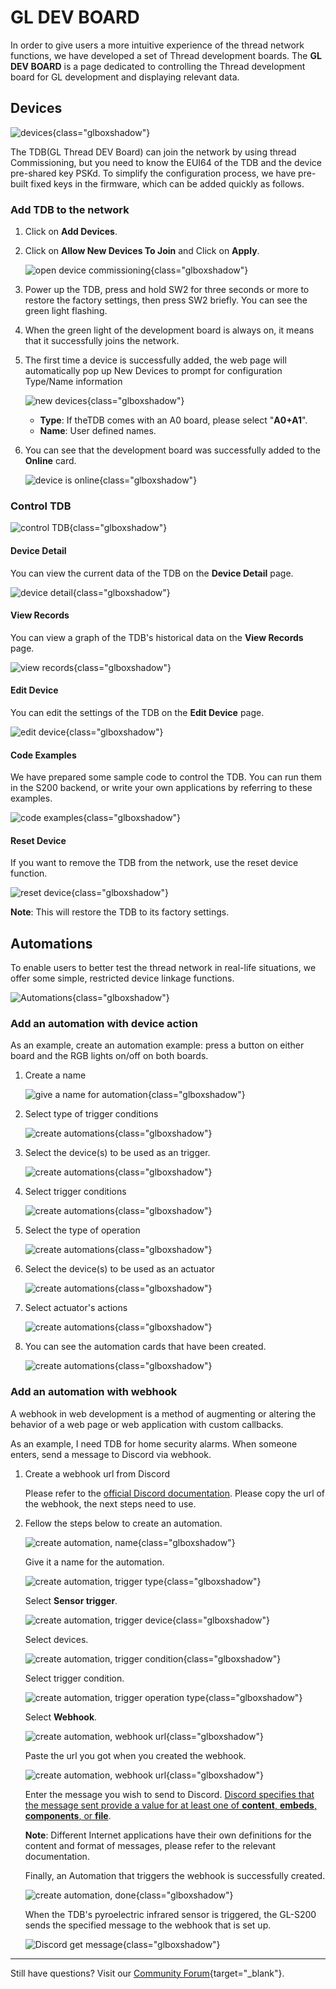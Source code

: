 # GL DEV BOARD

In order to give users a more intuitive experience of the thread network functions, we have developed a set of Thread development boards. The **GL DEV BOARD** is a page dedicated to controlling the Thread development board for GL development and displaying relevant data.

## Devices

![devices](https://static.gl-inet.com/docs/iot/en/iot_dev_board/index/devices.png){class="glboxshadow"}

The TDB(GL Thread DEV Board) can join the network by using thread Commissioning, but you need to know the EUI64 of the TDB and the device pre-shared key PSKd. To simplify the configuration process, we have pre-built fixed keys in the firmware, which can be added quickly as follows.

### Add TDB to the network

1. Click on **Add Devices**.

2. Click on **Allow New Devices To Join** and Click on **Apply**.

    ![open device commissioning](https://static.gl-inet.com/docs/iot/en/iot_dev_board/index/add-dev.png){class="glboxshadow"}

3. Power up the TDB, press and hold SW2 for three seconds or more to restore the factory settings, then press SW2 briefly. You can see the green light flashing.

4. When the green light of the development board is always on, it means that it successfully joins the network.

5. The first time a device is successfully added, the web page will automatically pop up New Devices to prompt for configuration Type/Name information

    ![new devices](https://static.gl-inet.com/docs/iot/en/iot_dev_board/index/new-devices.png){class="glboxshadow"}

    - **Type**: If theTDB comes with an A0 board, please select "**A0+A1**".
    - **Name**: User defined names.

6. You can see that the development board was successfully added to the **Online** card.

    ![device is online](https://static.gl-inet.com/docs/iot/en/iot_dev_board/index/dev-online.png){class="glboxshadow"}

### Control TDB

![control TDB](https://static.gl-inet.com/docs/iot/en/iot_dev_board/index/control-tdb.png){class="glboxshadow"}

#### Device Detail

You can view the current data of the TDB on the **Device Detail** page.

![device detail](https://static.gl-inet.com/docs/iot/en/iot_dev_board/index/device-detail.png){class="glboxshadow"}

#### View Records

You can view a graph of the TDB's historical data on the **View Records** page.

![view records](https://static.gl-inet.com/docs/iot/en/iot_dev_board/index/view-records.png){class="glboxshadow"}

#### Edit Device

You can edit the settings of the TDB on the **Edit Device** page.

![edit device](https://static.gl-inet.com/docs/iot/en/iot_dev_board/index/edit-device.png){class="glboxshadow"}

#### Code Examples

We have prepared some sample code to control the TDB. You can run them in the S200 backend, or write your own applications by referring to these examples.

![code examples](https://static.gl-inet.com/docs/iot/en/iot_dev_board/index/code-examples.png){class="glboxshadow"}

#### Reset Device

If you want to remove the TDB from the network, use the reset device function. 

![reset device](https://static.gl-inet.com/docs/iot/en/iot_dev_board/index/reset-device.png){class="glboxshadow"}

**Note**: This will restore the TDB to its factory settings.

## Automations

To enable users to better test the thread network in real-life situations, we offer some simple, restricted device linkage functions.

![Automations](https://static.gl-inet.com/docs/iot/en/iot_dev_board/index/automations.png){class="glboxshadow"}

### Add an automation with device action

As an example, create an automation example: press a button on either board and the RGB lights on/off on both boards.

1. Create a name

    ![give a name for automation](https://static.gl-inet.com/docs/iot/en/iot_dev_board/index/name.png){class="glboxshadow"}

2. Select type of trigger conditions

    ![create automations](https://static.gl-inet.com/docs/iot/en/iot_dev_board/index/type-of-trigger-conditions.png){class="glboxshadow"}

3. Select the device(s) to be used as an trigger.

    ![create automations](https://static.gl-inet.com/docs/iot/en/iot_dev_board/index/trigger.png){class="glboxshadow"}

4. Select trigger conditions

    ![create automations](https://static.gl-inet.com/docs/iot/en/iot_dev_board/index/trigger-conditions.png){class="glboxshadow"}

5. Select the type of operation

    ![create automations](https://static.gl-inet.com/docs/iot/en/iot_dev_board/index/type-of-operation.png){class="glboxshadow"}

6. Select the device(s) to be used as an actuator

    ![create automations](https://static.gl-inet.com/docs/iot/en/iot_dev_board/index/actuator.png){class="glboxshadow"}

7. Select actuator's actions

    ![create automations](https://static.gl-inet.com/docs/iot/en/iot_dev_board/index/actuator-actions.png){class="glboxshadow"}

8. You can see the automation cards that have been created.

    ![create automations](https://static.gl-inet.com/docs/iot/en/iot_dev_board/index/auto-created.png){class="glboxshadow"}

### Add an automation with webhook

A webhook in web development is a method of augmenting or altering the behavior of a web page or web application with custom callbacks.

As an example, I need TDB for home security alarms. When someone enters, send a message to Discord via webhook.

1. Create a webhook url from Discord

    Please refer to the [official Discord documentation](https://support.discord.com/hc/en-us/articles/228383668-Intro-to-Webhooks). Please copy the url of the webhook, the next steps need to use.

2. Fellow the steps below to create an automation.

    ![create automation, name](https://static.gl-inet.com/docs/iot/en/iot_dev_board/index/webhook/auto_name.png){class="glboxshadow"}

    Give it a name for the automation.

    ![create automation, trigger type](https://static.gl-inet.com/docs/iot/en/iot_dev_board/index/webhook/auto_trigger_type.png){class="glboxshadow"}

    Select **Sensor trigger**.

    ![create automation, trigger device](https://static.gl-inet.com/docs/iot/en/iot_dev_board/index/webhook/auto_trigger_dev.png){class="glboxshadow"}

    Select devices.

    ![create automation, trigger condition](https://static.gl-inet.com/docs/iot/en/iot_dev_board/index/webhook/auto_trigger_opera.png){class="glboxshadow"}

    Select trigger condition.

    ![create automation, trigger operation type](https://static.gl-inet.com/docs/iot/en/iot_dev_board/index/webhook/auto_actor_type.png){class="glboxshadow"}

    Select **Webhook**.

    ![create automation, webhook url](https://static.gl-inet.com/docs/iot/en/iot_dev_board/index/webhook/auto_actor_url.png){class="glboxshadow"}

    Paste the url you got when you created the webhook.

    ![create automation, webhook url](https://static.gl-inet.com/docs/iot/en/iot_dev_board/index/webhook/auto_actor_msg.png){class="glboxshadow"}

    Enter the message you wish to send to Discord. [Discord specifies that the message sent provide a value for at least one of **content**, **embeds**, **components**, or **file**](https://discord.com/developers/docs/resources/webhook).

    **Note**: Different Internet applications have their own definitions for the content and format of messages, please refer to the relevant documentation.

    Finally, an Automation that triggers the webhook is successfully created.

    ![create automation, done](https://static.gl-inet.com/docs/iot/en/iot_dev_board/index/webhook/auto_end.png){class="glboxshadow"}

    When the TDB's pyroelectric infrared sensor is triggered, the GL-S200 sends the specified message to the webhook that is set up.

    ![Discord get message](https://static.gl-inet.com/docs/iot/en/iot_dev_board/index/webhook/final_effect.png){class="glboxshadow"}

---

Still have questions? Visit our [Community Forum](https://forum.gl-inet.com){target="_blank"}.
